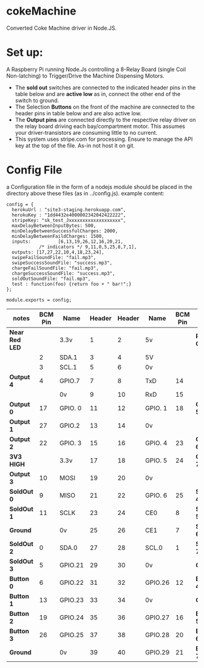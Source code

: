 # cokeMachine

Converted Coke Machine driver in Node.JS.
# Set up:
A Raspberry Pi running Node.Js controlling a 8-Relay Board (single Coil Non-latching) to Trigger/Drive the Machine Dispensing Motors.  
- The **sold out** switches are connected to the indicated header pins in the table below and are **active low** as in, connect the other end of the switch to ground.
- The Selection **Buttons** on the front of the machine are connected to the header pins in table below and are also active low.
- The **Output pins** are connected directly to the respective relay driver on the relay board driving each bay/compartment motor.  This assumes your driver-transistors are consuming little to no current.
- This system uses stripe.com for processing.  Ensure to manage the API key at the top of the file. As-in not host it on git.

# Config File
a Configuration file in the form of a nodejs module should be placed in the directory
above these files (as in ../config.js). example content:

```
config = {
  herokuUrl : "site3-staging.herokuapp.com",
  herokuKey : "1dd4432e4000002342042422222",
  stripeKey: "sk_test_Jxxxxxxxxxxxxxxxxxxx",
  maxDelayBetweenInputBytes: 500,
  minDelayBetweenSuccessfulCharges: 2000,
  minDelayBetweenFaildCharges: 1500,
  inputs:          [6,13,19,26,12,16,20,21,
    		/* indicators */ 9,11,0,5,25,8,7,1],
  outputs: [17,27,22,10,4,18,23,24],
  swipeFailSoundFile: "fail.mp3",
  swipeSuccessSoundFile: "success.mp3",
  chargeFailSoundFile: "fail.mp3",
  chargeSuccessSoundFile: "success.mp3",
  soldOutSoundFile: "fail.mp3",
  test : function(foo) {return foo + " bar!";}
};

module.exports = config;

```




| notes | BCM Pin | Name | Header | Header  | Name  | BCM Pin | notes |
| ------| --------| -----| -------| --------| ----- | --------| ------|
| **Near Red LED**  |         | 3.3v |  1     | 2       |   5v  |         | **PCB Corner** |
|          |   2     |SDA.1 |  3     |      4  |   5V  |         |       |
|          |   3     |SCL.1 |5       | 6       |   0v  |         |       |
| **Output 4** |   4     |GPIO.7|7       | 8       |TxD    | 14      |       |
|          |         |      0v |9    | 10      | RxD   | 15      |       |
| **Output 0** |  17   |GPIO. 0| 11  | 12      |GPIO. 1 | 18     |    **Output 5**      |
| **Output 1** |  27     |GPIO.2|  13    | 14      |   0v   |     |     |     |
| **Output 2** |  22     |GPIO. 3| 15 | 16 | GPIO. 4 | 23  |  **Output 6** |
| **3V3 HIGH** |         |         3.3v |17 | 18 | GPIO. 5 | 24  |  **Output 7**  |
| **Output 3** |  10     |   MOSI |   19 |20 |   0v      |     |     |
| **SoldOut 0** |   9  |    MISO  | 21 | 22 | GPIO. 6 | 25  | **SoldOut 4** |
| **SoldOut 1**|  11 |      SCLK |   23 | 24 | CE0     | 8   | **SoldOut 5** |
| **Ground**|     |0v         | 25   | 26 | CE1     | 7   | **SoldOut 6** |
| **SoldOut 2** |   0 |   SDA.0 | 27 | 28 | SCL.0     | 1   | **SoldOut 7**  |
| **SoldOut 3** |   5 |GPIO.21 |   29 | 30 |   0v      |     | **Ground**    |
| **Button 0** |   6 | GPIO.22 |   31 | 32 | GPIO.26  | 12   | **Button 4**  |
| **Button 1** |  13 | GPIO.23 | 33 | 34       | 0v      |     | **Ground**     |
| **Button 2** |  19 |  GPIO.24  | 35 | 36 | GPIO.27 | 16  | **Button 5** |
| **Button 3** |  26 | GPIO.25   | 37 | 38 | GPIO.28 | 20  |  **Button 6** |
| **Ground** |     |      0v  | 39 | 40 |  GPIO.29 | 21  | **Button 7**  |
